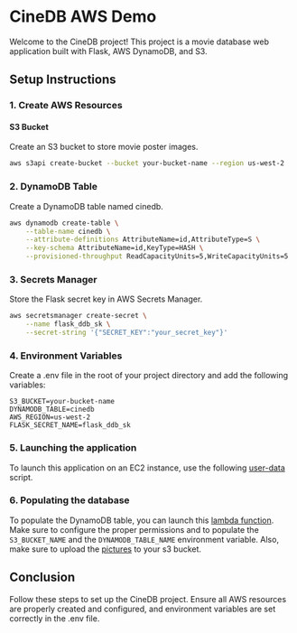 # CineDB AWS Demo

Welcome to the CineDB project! This project is a movie database web application built with Flask, AWS DynamoDB, and S3.

## Setup Instructions

### 1. Create AWS Resources

#### S3 Bucket
Create an S3 bucket to store movie poster images.

```sh
aws s3api create-bucket --bucket your-bucket-name --region us-west-2
```

### 2. DynamoDB Table
Create a DynamoDB table named cinedb.

```sh
aws dynamodb create-table \
    --table-name cinedb \
    --attribute-definitions AttributeName=id,AttributeType=S \
    --key-schema AttributeName=id,KeyType=HASH \
    --provisioned-throughput ReadCapacityUnits=5,WriteCapacityUnits=5
```

### 3. Secrets Manager
Store the Flask secret key in AWS Secrets Manager.

```sh
aws secretsmanager create-secret \
    --name flask_ddb_sk \
    --secret-string '{"SECRET_KEY":"your_secret_key"}'
```

### 4. Environment Variables
Create a .env file in the root of your project directory and add the following variables:
```
S3_BUCKET=your-bucket-name
DYNAMODB_TABLE=cinedb
AWS_REGION=us-west-2
FLASK_SECRET_NAME=flask_ddb_sk
```

### 5. Launching the application
To launch this application on an EC2 instance, use the following [user-data](./user-data.sh) script.


### 6. Populating the database
To populate the DynamoDB table, you can launch this [lambda function](./lambda/MovieGen.zip). Make sure to configure the proper permissions and to populate the `S3_BUCKET_NAME` and the `DYNAMODB_TABLE_NAME` environment variable.
Also, make sure to upload the [pictures](./lambda/Pictures/) to your s3 bucket. 


## Conclusion
Follow these steps to set up the CineDB project. Ensure all AWS resources are properly created and configured, and environment variables are set correctly in the .env file.

